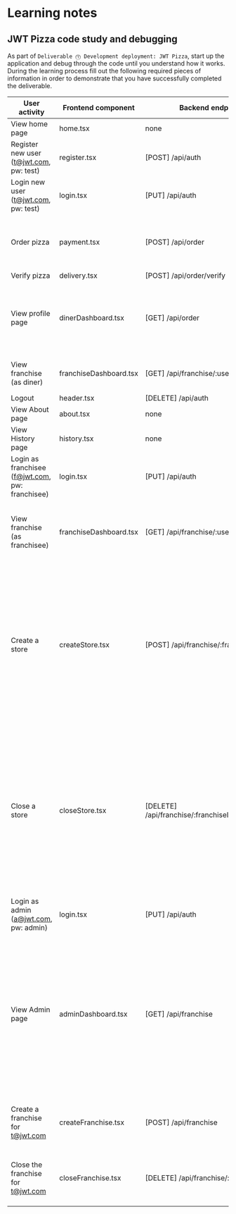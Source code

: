 # Learning notes

## JWT Pizza code study and debugging

As part of `Deliverable ⓵ Development deployment: JWT Pizza`, start up the application and debug through the code until you understand how it works. During the learning process fill out the following required pieces of information in order to demonstrate that you have successfully completed the deliverable.

| User activity                                       | Frontend component | Backend endpoints | Database SQL |
| --------------------------------------------------- | ------------------ | ----------------- | ------------ |
| View home page                                      | home.tsx           | none              | none         |
| Register new user<br/>(t@jwt.com, pw: test)         | register.tsx       | [POST] /api/auth  | INSERT INTO user (name, email, password)<br/>INSERT INTO userRole (userId, role, objectId)|
| Login new user<br/>(t@jwt.com, pw: test)            | login.tsx          | [PUT] /api/auth   | SELECT * FROM user WHERE email=?<br/>SELECT * FROM userRole WHERE userId=?|
| Order pizza                                         | payment.tsx        | [POST] /api/order | INSERT INTO dinerOrder (dinerId, franchiseId, storeId, date)<br/>INSERT INTO orderItem (orderId, menuId, description, price)|
| Verify pizza                                        | delivery.tsx       | [POST] /api/order/verify| none         |
| View profile page                                   | dinerDashboard.tsx | [GET] /api/order  | SELECT id, franchiseId, storeId, date FROM dinerOrder WHERE dinerId=?<br/>SELECT id, menuId, description, price FROM orderItem WHERE orderId=?|
| View franchise<br/>(as diner)                       |franchiseDashboard.tsx|[GET] /api/franchise/:userId|SELECT objectId FROM userRole WHERE role='franchisee' AND userId=?|
| Logout                                              | header.tsx         | [DELETE] /api/auth| none         |
| View About page                                     | about.tsx          | none              | none         |
| View History page                                   | history.tsx        | none              | none         |
| Login as franchisee<br/>(f@jwt.com, pw: franchisee) | login.tsx          | [PUT] /api/auth   | SELECT * FROM user WHERE email=?<br/>SELECT * FROM userRole WHERE userId=?|
| View franchise<br/>(as franchisee)                  |franchiseDashboard.tsx|[GET] /api/franchise/:userId|SELECT objectId FROM userRole WHERE role='franchisee' AND userId=?<br/>SELECT id, name FROM franchise WHERE id in (${franchiseIds.join(',')})|
| Create a store                                      | createStore.tsx    | [POST] /api/franchise/:franchiseId/store|SELECT u.id, u.name, u.email FROM userRole AS ur JOIN user AS u ON u.id=ur.userId WHERE ur.objectId=? AND ur.role='franchisee'<br/>SELECT s.id, s.name, COALESCE(SUM(oi.price), 0) AS totalRevenue FROM dinerOrder AS do JOIN orderItem AS oi ON do.id=oi.orderId RIGHT JOIN store AS s ON s.id=do.storeId WHERE s.franchiseId=? GROUP BY s.id<br/>INSERT INTO store (franchiseId, name)|
| Close a store                                       | closeStore.tsx     | [DELETE] /api/franchise/:franchiseId/store/:storeId|SELECT u.id, u.name, u.email FROM userRole AS ur JOIN user AS u ON u.id=ur.userId WHERE ur.objectId=? AND ur.role='franchisee'<br/>SELECT s.id, s.name, COALESCE(SUM(oi.price), 0) AS totalRevenue FROM dinerOrder AS do JOIN orderItem AS oi ON do.id=oi.orderId RIGHT JOIN store AS s ON s.id=do.storeId WHERE s.franchiseId=? GROUP BY s.id<br/>DELETE FROM store WHERE franchiseId=? AND id=?|
| Login as admin<br/>(a@jwt.com, pw: admin)           | login.tsx          | [PUT] /api/auth   | SELECT * FROM user WHERE email=?<br/>SELECT * FROM userRole WHERE userId=?|
| View Admin page                                     | adminDashboard.tsx |[GET] /api/franchise| SELECT id, name FROM franchise<br/>SELECT u.id, u.name, u.email FROM userRole AS ur JOIN user AS u ON u.id=ur.userId WHERE ur.objectId=? AND ur.role='franchisee'<br/>SELECT s.id, s.name, COALESCE(SUM(oi.price), 0) AS totalRevenue FROM dinerOrder AS do JOIN orderItem AS oi ON do.id=oi.orderId RIGHT JOIN store AS s ON s.id=do.storeId WHERE s.franchiseId=? GROUP BY s.id|
| Create a franchise for t@jwt.com                    | createFranchise.tsx|[POST] /api/franchise|SELECT id, name FROM user WHERE email=?<br/>INSERT INTO franchise (name)<br/>INSERT INTO userRole (userId, role, objectId)|
| Close the franchise for t@jwt.com                   | closeFranchise.tsx |[DELETE] /api/franchise/:franchiseId|DELETE FROM store WHERE franchiseId=?<br/>DELETE FROM userRole WHERE objectId=?<br/>DELETE FROM franchise WHERE id=?|
